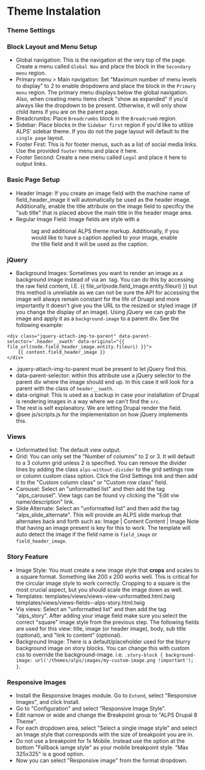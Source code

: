 # Theme Instalation

### Theme Settings

### Block Layout and Menu Setup
- Global navigation: This is the navigation at the very top of the page. Create a menu called `Global Nav` and place the block in the `Secondary menu` region.
- Primary menu > Main navigation: Set "Maximum number of menu levels to display" to 2 to enable dropdowns and place the block in the `Primary menu` region. The primary menu displays below the global navigation. Also, when creating menu items check "show as expanded" if you'd always like the dropdown to be present. Otherwise, it will only show child items if you are on the parent page.
- Breadcrumbs: Place `Breadcrumbs` block in the `Breadcrumb` region.
- Sidebar: Place blocks in the `Sidebar first` region if you'd like to utilize ALPS' sidebar theme. If you do not the page layout will default to the `single page` layout.
- Footer First: This is for footer menus, such as a list of social media links. Use the provided `footer` menu and place it here.
- Footer Second: Create a new menu called `Legal` and place it here to output links.

### Basic Page Setup
- Header Image: If you create an image field with the machine name of field_header_image it will automatically be used as the header image. Additionally, enable the title attribute on the image field to specifcy the "sub title" that is placed above the main title in the header image area.
- Regular Image Field: Image fields are style with a <figure> tag and additional ALPS theme markup. Additionally, if you would like to have a caption applied to your image, enable the title field and it will be used as the caption.

### jQuery
- Background Images: Sometimes you want to render an image as a background image instead of via an <img> tag. You can do this by accessing the raw field content, I.E. {{ file_url(node.field_image.entity.fileuri) }} but this method is unreliable as we can not be sure the API for accessing the image will always remain constant for the life of Druapl and more importantly it doesn't give you the URL to the resized or styled image (if you change the display of an image). Using jQuery we can grab the image and apply it as a `background-image` to a parent div. See the following example:
```
<div class="jquery-attach-img-to-parent" data-parent-selector='.header__swath' data-original="{{ file_url(node.field_header_image.entity.fileuri) }}">
	{{ content.field_header_image }}
</div>
```
* .jquery-attach-img-to-parent must be present to let jQuery find this.
* data-parent-selector: within this attribute use a jQuery selector to the parent div where the image should end up. In this case it will look for a parent with the class of `header__swath`.
* data-original: This is used as a backup in case your installation of Drupal is rendering images in a way where we can't find the `src`.
* The rest is self explanatory. We are letting Drupal render the field.
* @see js/scripts.js for the implementation on how jQuery implements this.


### Views
- Unformatted list: The default view output.
- Grid: You can only set the "Number of columns" to 2 or 3. It will default to a 3 column grid unless 2 is specified.
	You can remove the divider lines by adding the class `alps-without-divider` to the grid settings row or column custom class option. Click the Grid Settings link and then add it to the "Custom column class" or "Custom row class" field.
- Carousel: Select an "unformatted list" and then add the tag "alps_carousel". View tags can be found vy clicking the "Edit viw name/description" link.
- Slide Alternate: Select an "unformatted list" and then add the tag "alps_slide_alternate". This will provide an ALPS slide markup that alternates back and forth such as:
Image | Content
Content | Image
Note that having an image present is key for this to work. The template will auto detect the image if the field name is `field_image` or `field_header_image`.

### Story Feature
- Image Style: You must create a new image style that **crops** and scales to a square format. Something like 200 x 200 works well. This is critical for the circular image style to work correctly. Cropping to a square is the most crucial aspect, but you should scale the image down as well.
- Templates: 
	templates/views/views-view-unformatted.html.twig
	templates/views/views-fields--alps-story.html.twig
- Via views: Select an "unformatted list" and then add the tag "alps_story". After adding your image field make sure you select the correct "square" image style from the previous step. The following fields are used for this view: title, image (or header image), body, sub title (optional), and "link to content" (optional).
- Background Image: There is a default/placeholder used for the blurry background image on story blocks. You can change this with custom css to override the background-image. i.e. `.story-block { background-image: url('/themes/alps/images/my-custom-image.png !important'); }`.

### Responsive Images
- Install the Responsive Images module. Go to `Extend`, select "Responsive Images", and click Install.
- Go to "Configuration" and select "Responsive Image Style".
- Edit narrow or wide and change the Breakpoint group to "ALPS Drupal 8 Theme".
- For each dropdown area, select "Select a single image style" and select an Image style that corresponds with the size of breakpoint you are in.
- Do not use a breakpoint for 1x Mobile. Instead use the option at the bottom "Fallback iamge style" as your mobile breakpoint style. "Max 325x325" is a good option.
- Now you can select "Responsive image" from the format dropdown.